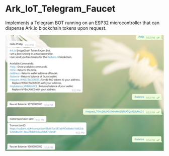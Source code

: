 # Ark_IoT_Telegram_Faucet
Implements a Telegram BOT running on an ESP32 microcontroller that can dispense Ark.io blockchain tokens upon request.

<img src="TelegramBotScreenshot.jpg" alt="Telegram Bot Screen shot" width="640"/> 
